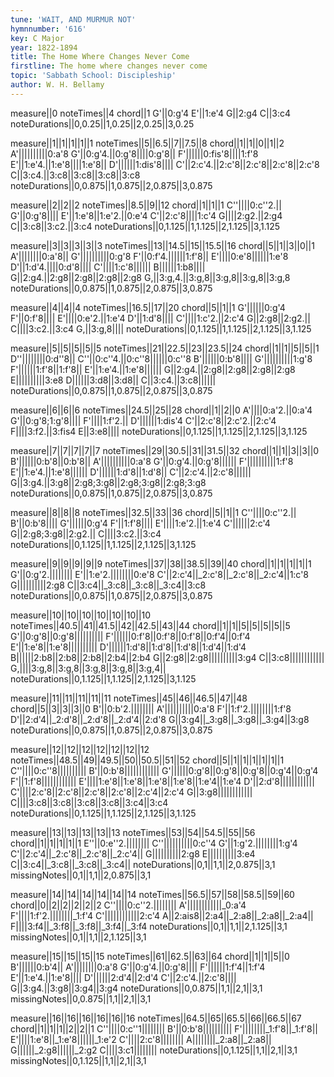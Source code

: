 ```yaml
---
tune: 'WAIT, AND MURMUR NOT'
hymnnumber: '616'
key: C Major
year: 1822-1894
title: The Home Where Changes Never Come
firstline: The home where changes never come
topic: 'Sabbath School: Discipleship'
author: W. H. Bellamy
---
```

measure||0
noteTimes||4
chord||1
G'||0:g'4
E'||1:e'4
G||2:g4
C||3:c4
noteDurations||0,0.25||1,0.25||2,0.25||3,0.25

measure||1||1||1||1||1
noteTimes||5||6.5||7||7.5||8
chord||1||1||0||1||2
A'||||||||||0:a'8
G'||0:g'4.||0:g'8||||0:g'8||
F'||||||0:fis'8||||1:f'8
E'||1:e'4.||1:e'8||||1:e'8||
D'||||||1:dis'8||||
C'||2:c'4.||2:c'8||2:c'8||2:c'8||2:c'8
C||3:c4.||3:c8||3:c8||3:c8||3:c8
noteDurations||0,0.875||1,0.875||2,0.875||3,0.875

measure||2||2||2
noteTimes||8.5||9||12
chord||1||1||1
C''||||0:c''2.||
G'||0:g'8||||
E'||1:e'8||1:e'2.||0:e'4
C'||2:c'8||||1:c'4
G||||2:g2.||2:g4
C||3:c8||3:c2.||3:c4
noteDurations||0,1.125||1,1.125||2,1.125||3,1.125

measure||3||3||3||3||3
noteTimes||13||14.5||15||15.5||16
chord||5||1||3||0||1
A'||||||||0:a'8||
G'||||||||||0:g'8
F'||0:f'4.||||||1:f'8||
E'||||0:e'8||||||1:e'8
D'||1:d'4.||||0:d'8||||
C'||||1:c'8||||||
B||||||1:b8||||
G||2:g4.||2:g8||2:g8||2:g8||2:g8
G,||3:g,4.||3:g,8||3:g,8||3:g,8||3:g,8
noteDurations||0,0.875||1,0.875||2,0.875||3,0.875

measure||4||4||4
noteTimes||16.5||17||20
chord||5||1||1
G'||||||0:g'4
F'||0:f'8||||
E'||||0:e'2.||1:e'4
D'||1:d'8||||
C'||||1:c'2.||2:c'4
G||2:g8||2:g2.||
C||||3:c2.||3:c4
G,||3:g,8||||
noteDurations||0,1.125||1,1.125||2,1.125||3,1.125

measure||5||5||5||5||5
noteTimes||21||22.5||23||23.5||24
chord||1||1||5||5||1
D''||||||||0:d''8||
C''||0:c''4.||0:c''8||||||0:c''8
B'||||||0:b'8||||
G'||||||||||1:g'8
F'||||||1:f'8||1:f'8||
E'||1:e'4.||1:e'8||||||
G||2:g4.||2:g8||2:g8||2:g8||2:g8
E||||||||||3:e8
D||||||3:d8||3:d8||
C||3:c4.||3:c8||||||
noteDurations||0,0.875||1,0.875||2,0.875||3,0.875

measure||6||6||6
noteTimes||24.5||25||28
chord||1||2||0
A'||||0:a'2.||0:a'4
G'||0:g'8;1:g'8||||
F'||||1:f'2.||
D'||||||1:dis'4
C'||2:c'8||2:c'2.||2:c'4
F||||3:f2.||3:fis4
E||3:e8||||
noteDurations||0,1.125||1,1.125||2,1.125||3,1.125

measure||7||7||7||7||7
noteTimes||29||30.5||31||31.5||32
chord||1||1||3||3||0
B'||||||0:b'8||0:b'8||
A'||||||||||0:a'8
G'||0:g'4.||0:g'8||||||
F'||||||||||1:f'8
E'||1:e'4.||1:e'8||||||
D'||||||1:d'8||1:d'8||
C'||2:c'4.||2:c'8||||||
G||3:g4.||3:g8||2:g8;3:g8||2:g8;3:g8||2:g8;3:g8
noteDurations||0,0.875||1,0.875||2,0.875||3,0.875

measure||8||8||8
noteTimes||32.5||33||36
chord||5||1||1
C''||||0:c''2.||
B'||0:b'8||||
G'||||||0:g'4
F'||1:f'8||||
E'||||1:e'2.||1:e'4
C'||||||2:c'4
G||2:g8;3:g8||2:g2.||
C||||3:c2.||3:c4
noteDurations||0,1.125||1,1.125||2,1.125||3,1.125

measure||9||9||9||9||9
noteTimes||37||38||38.5||39||40
chord||1||1||1||1||1
G'||0:g'2.||||||||
E'||1:e'2.||||||||0:e'8
C'||2:c'4||_2:c'8||_2:c'8||_2:c'4||1:c'8
G||||||||||2:g8
C||3:c4||_3:c8||_3:c8||_3:c4||3:c8
noteDurations||0,0.875||1,0.875||2,0.875||3,0.875

measure||10||10||10||10||10||10||10
noteTimes||40.5||41||41.5||42||42.5||43||44
chord||1||1||5||5||5||5||5
G'||0:g'8||0:g'8||||||||||
F'||||||0:f'8||0:f'8||0:f'8||0:f'4||0:f'4
E'||1:e'8||1:e'8||||||||||
D'||||||1:d'8||1:d'8||1:d'8||1:d'4||1:d'4
B||||||2:b8||2:b8||2:b8||2:b4||2:b4
G||2:g8||2:g8||||||||||3:g4
C||3:c8||||||||||||
G,||||3:g,8||3:g,8||3:g,8||3:g,8||3:g,4||
noteDurations||0,1.125||1,1.125||2,1.125||3,1.125

measure||11||11||11||11||11
noteTimes||45||46||46.5||47||48
chord||5||3||3||3||0
B'||0:b'2.||||||||
A'||||||||||0:a'8
F'||1:f'2.||||||||1:f'8
D'||2:d'4||_2:d'8||_2:d'8||_2:d'4||2:d'8
G||3:g4||_3:g8||_3:g8||_3:g4||3:g8
noteDurations||0,0.875||1,0.875||2,0.875||3,0.875

measure||12||12||12||12||12||12||12
noteTimes||48.5||49||49.5||50||50.5||51||52
chord||5||1||1||1||1||1||1
C''||||0:c''8||||||||||
B'||0:b'8||||||||||||
G'||||||0:g'8||0:g'8||0:g'8||0:g'4||0:g'4
F'||1:f'8||||||||||||
E'||||1:e'8||1:e'8||1:e'8||1:e'8||1:e'4||1:e'4
D'||2:d'8||||||||||||
C'||||2:c'8||2:c'8||2:c'8||2:c'8||2:c'4||2:c'4
G||3:g8||||||||||||
C||||3:c8||3:c8||3:c8||3:c8||3:c4||3:c4
noteDurations||0,1.125||1,1.125||2,1.125||3,1.125

measure||13||13||13||13||13
noteTimes||53||54||54.5||55||56
chord||1||1||1||1||1
E''||0:e''2.||||||||
C''||||||||||0:c''4
G'||1:g'2.||||||||1:g'4
C'||2:c'4||_2:c'8||_2:c'8||_2:c'4||
G||||||||||2:g8
E||||||||||3:e4
C||3:c4||_3:c8||_3:c8||_3:c4||
noteDurations||0,1||1,1||2,0.875||3,1
missingNotes||0,1||1,1||2,0.875||3,1

measure||14||14||14||14||14||14
noteTimes||56.5||57||58||58.5||59||60
chord||0||2||2||2||2||2
C''||||0:c''2.||||||||
A'||||||||||||_0:a'4
F'||||1:f'2.||||||||_1:f'4
C'||||||||||||2:c'4
A||2:ais8||2:a4||_2:a8||_2:a8||_2:a4||
F||||3:f4||_3:f8||_3:f8||_3:f4||_3:f4
noteDurations||0,1||1,1||2,1.125||3,1
missingNotes||0,1||1,1||2,1.125||3,1

measure||15||15||15||15
noteTimes||61||62.5||63||64
chord||1||1||5||0
B'||||||0:b'4||
A'||||||||0:a'8
G'||0:g'4.||0:g'8||||
F'||||||1:f'4||1:f'4
E'||1:e'4.||1:e'8||||
D'||||||2:d'4||2:d'4
C'||2:c'4.||2:c'8||||
G||3:g4.||3:g8||3:g4||3:g4
noteDurations||0,0.875||1,1||2,1||3,1
missingNotes||0,0.875||1,1||2,1||3,1

measure||16||16||16||16||16||16
noteTimes||64.5||65||65.5||66||66.5||67
chord||1||1||1||2||2||1
C''||||0:c''1||||||||
B'||0:b'8||||||||||
F'||||||||_1:f'8||_1:f'8||
E'||||1:e'8||_1:e'8||||||_1:e'2
C'||||2:c'8||||||||
A||||||||_2:a8||_2:a8||
G||||||_2:g8||||||_2:g2
C||||3:c1||||||||
noteDurations||0,1.125||1,1||2,1||3,1
missingNotes||0,1.125||1,1||2,1||3,1

